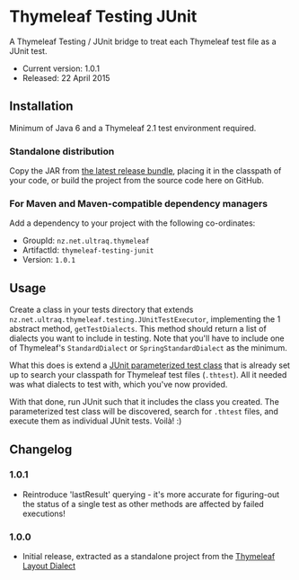 
Thymeleaf Testing JUnit
=======================

A Thymeleaf Testing / JUnit bridge to treat each Thymeleaf test file as a JUnit
test.

 - Current version: 1.0.1
 - Released: 22 April 2015


Installation
------------

Minimum of Java 6 and a Thymeleaf 2.1 test environment required.

### Standalone distribution
Copy the JAR from [the latest release bundle](https://github.com/ultraq/thymeleaf-testing-junit/releases),
placing it in the classpath of your code, or build the project from the source
code here on GitHub.

### For Maven and Maven-compatible dependency managers
Add a dependency to your project with the following co-ordinates:

 - GroupId: `nz.net.ultraq.thymeleaf`
 - ArtifactId: `thymeleaf-testing-junit`
 - Version: `1.0.1`


Usage
-----

Create a class in your tests directory that extends `nz.net.ultraq.thymeleaf.testing.JUnitTestExecutor`,
implementing the 1 abstract method, `getTestDialects`.  This method should
return a list of dialects you want to include in testing.  Note that you'll have
to include one of Thymeleaf's `StandardDialect` or `SpringStandardDialect` as
the minimum.

What this does is extend a [JUnit parameterized test class](https://github.com/junit-team/junit/wiki/Parameterized-tests)
that is already set up to search your classpath for Thymeleaf test files
(`.thtest`).  All it needed was what dialects to test with, which you've now
provided.

With that done, run JUnit such that it includes the class you created.  The
parameterized test class will be discovered, search for `.thtest` files, and
execute them as individual JUnit tests.  Voilà! :)


Changelog
---------

### 1.0.1
 - Reintroduce 'lastResult' querying - it's more accurate for figuring-out the
   status of a single test as other methods are affected by failed executions!

### 1.0.0
 - Initial release, extracted as a standalone project from the
   [Thymeleaf Layout Dialect](https://github.com/ultraq/thymeleaf-layout-dialect)
